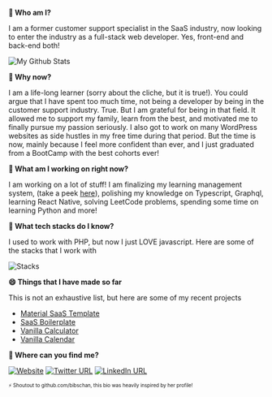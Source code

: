 <!--
Why thank you! You are too kind! Thanks for visiting my profile!-->

**💬 Who am I?**

I am a former customer support specialist in the SaaS industry, now looking to enter the industry as a full-stack web developer. Yes, front-end and back-end both!

![My Github Stats](https://github-readme-stats.vercel.app/api?username=oikantik&show_icons=true&hide_border=true&count_private=true)

**🤔 Why now?**

I am a life-long learner (sorry about the cliche, but it is true!). You could argue that I have spent too much time, not being a developer by being in the customer support industry. True. But I am grateful for being in that field. It allowed me to support my family, learn from the best, and motivated me to finally pursue my passion seriously. I also got to work on many WordPress websites as side hustles in my free time during that period. But the time is now, mainly because I feel more confident than ever, and I just graduated from a BootCamp with the best cohorts ever!

**🔭 What am I working on right now?**

I am working on a lot of stuff! I am finalizing my learning management system, (take a peek [here](https://ulearn.netlify.app/)), polishing my knowledge on Typescript, Graphql, learning React Native, solving LeetCode problems, spending some time on learning Python and more!

**🌱 What tech stacks do I know?**

I used to work with PHP, but now I just LOVE javascript. Here are some of the stacks that I work with 

![Stacks](https://dl.dropboxusercontent.com/s/mu5hm5bkkh3qnk1/Logos.png)

**😄 Things that I have made so far**

This is not an exhaustive list, but here are some of my recent projects 
 - [Material SaaS Template](https://blissful-pare-85614b.netlify.app/)
 - [SaaS Boilerplate](https://github.com/oikantik/saas-boilerplate)
 - [Vanilla Calculator](https://zealous-edison-9be12a.netlify.app/)
 - [Vanilla Calendar](https://xenodochial-wescoff-62711f.netlify.app/)


**👯 Where can you find me?**

[![Website](https://img.shields.io/website?up_message=online&url=https%3A%2F%2Fnahid-hossain.com)](https://nahid-hossain.com) [![Twitter URL](https://img.shields.io/twitter/follow/nahidbzs?label=Follow)](https://twitter.com/nahidbzs) [![LinkedIn URL](https://img.shields.io/badge/-LinkedIn-blue?style=flat&logo=Linkedin&logoColor=white)](https://www.linkedin.com/in/md-nahid-hossain/)

<sub><sup>⚡ Shoutout to github.com/bibschan, this bio was heavily inspired by her profile!</sup></sub>


